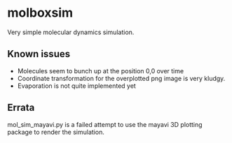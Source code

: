 molboxsim
=========

Very simple molecular dynamics simulation.

## Known issues ##

* Molecules seem to bunch up at the position 0,0 over time
* Coordinate transformation for the overplotted png image is very kludgy.
* Evaporation is not quite implemented yet

## Errata ##

mol_sim_mayavi.py is a failed attempt to use the mayavi 3D plotting package to render the simulation.


